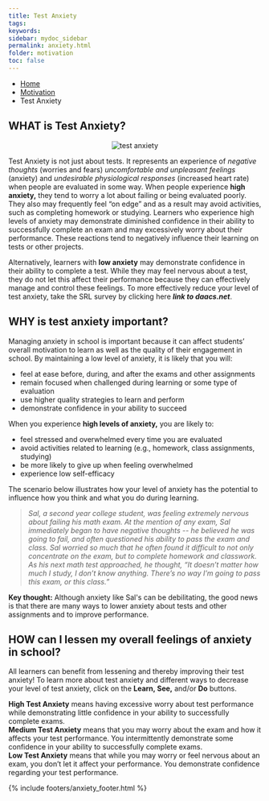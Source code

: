 ```yaml
---
title: Test Anxiety
tags: 
keywords: 
sidebar: mydoc_sidebar
permalink: anxiety.html
folder: motivation
toc: false
---
```


<ul class="breadcrumb">
    <li><a href="index.html">Home</a></li>
    <li><a href="motivation.html">Motivation</a></li>
    <li class="active">Test Anxiety</li>
</ul>


## **WHAT is Test Anxiety?**

<center><img src='images/TestAnxiety1.png' alt='test anxiety' /></center>

Test Anxiety is not just about tests. It represents an experience of *negative thoughts* (worries and fears) *uncomfortable and unpleasant feelings* (anxiety) and *undesirable physiological responses* (increased heart rate) when people are evaluated in some way. When people experience **high anxiety,** they tend to worry a lot about failing or being evaluated poorly. They also may frequently feel “on edge” and as a result may avoid activities, such as completing homework or studying. Learners who experience high levels of anxiety may demonstrate diminished confidence in their ability to successfully complete an exam and may excessively worry about their performance. These reactions tend to negatively influence their learning on tests or other projects.

Alternatively, learners with **low anxiety** may demonstrate confidence in their ability to complete a test. While they may feel nervous about a test, they do not let this affect their performance because they can effectively manage and control these feelings. 
To more effectively reduce your level of test anxiety, take the SRL survey by clicking here ***link to daacs.net***.

## WHY is test anxiety important?

Managing anxiety in school is important because it can affect students’ overall motivation to learn as well as the quality of their engagement in school. By maintaining a low level of anxiety, it is likely that you will:

- feel at ease before, during, and after the exams and other assignments
- remain focused when challenged during learning or some type of evaluation
- use higher quality strategies to learn and perform 
- demonstrate confidence in your ability to succeed 

When you experience **high levels of anxiety,** you are likely to:

- feel stressed and overwhelmed every time you are evaluated 
- avoid activities related to learning (e.g., homework, class assignments, studying)
- be more likely to give up when feeling overwhelmed
- experience low self-efficacy

The scenario below illustrates how your level of anxiety has the potential to influence how you think and what you do during learning. 



> *Sal, a second year college student, was feeling extremely nervous about failing his math exam. At the mention of any exam, Sal immediately began to have negative thoughts -- he believed he was going to fail, and often questioned his ability to pass the exam and class. Sal worried so much that he often found it difficult to not only concentrate on the exam, but to complete homework and classwork. As his next math test approached, he thought, “It doesn’t matter how much I study, I don’t know anything. There’s no way I’m going to pass this exam, or this class.”*

**Key thought:** Although anxiety like Sal's can be debilitating, the good news is that there are many ways to lower anxiety about tests and other assignments and to improve performance.

## HOW can I lessen my overall feelings of anxiety in school?

All learners can benefit from lessening and thereby improving their test anxiety! To learn more about test anxiety and different ways to decrease your level of test anxiety, click on the **Learn, See,** and/or **Do** buttons. 

<div markdown="span" class="alert alert-danger" role="alert"><i class="fa fa-exclamation-circle"></i> <b>High Test Anxiety</b> means having excessive worry about test performance while demonstrating little confidence in your ability to successfully complete exams.
</div>

<div markdown="span" class="alert alert-warning" role="alert"><i class="fa fa-warning"></i> <b>Medium Test Anxiety</b> means that you may worry about the exam and how it affects your test performance. You intermittently demonstrate some confidence in your ability to successfully complete exams.
</div>

<div markdown="span" class="alert alert-success" role="alert"><i class="fa fa-check-square-o"></i> <b>Low Test Anxiety</b> means that while you may worry or feel nervous about an exam, you don’t let it affect your performance. You demonstrate confidence regarding your test performance.
</div>


{% include footers/anxiety_footer.html %}
